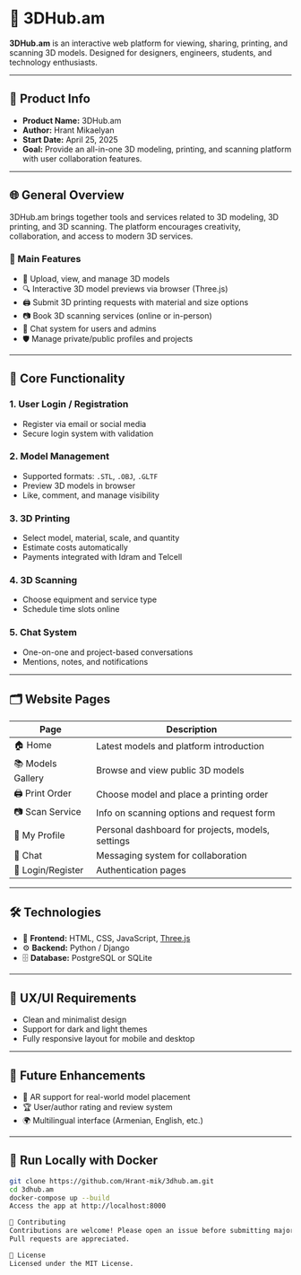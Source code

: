 # 🧩 3DHub.am

**3DHub.am** is an interactive web platform for viewing, sharing, printing, and scanning 3D models. Designed for designers, engineers, students, and technology enthusiasts.

---

## 📌 Product Info

- **Product Name:** 3DHub.am  
- **Author:** Hrant Mikaelyan  
- **Start Date:** April 25, 2025  
- **Goal:** Provide an all-in-one 3D modeling, printing, and scanning platform with user collaboration features.

---

## 🌐 General Overview

3DHub.am brings together tools and services related to 3D modeling, 3D printing, and 3D scanning. The platform encourages creativity, collaboration, and access to modern 3D services.

### 🔧 Main Features

- 📂 Upload, view, and manage 3D models
- 🔍 Interactive 3D model previews via browser (Three.js)
- 🖨️ Submit 3D printing requests with material and size options
- 📷 Book 3D scanning services (online or in-person)
- 💬 Chat system for users and admins
- 🛡️ Manage private/public profiles and projects

---

## 🧩 Core Functionality

### 1. User Login / Registration

- Register via email or social media
- Secure login system with validation

### 2. Model Management

- Supported formats: `.STL`, `.OBJ`, `.GLTF`
- Preview 3D models in browser
- Like, comment, and manage visibility

### 3. 3D Printing

- Select model, material, scale, and quantity
- Estimate costs automatically
- Payments integrated with Idram and Telcell

### 4. 3D Scanning

- Choose equipment and service type
- Schedule time slots online

### 5. Chat System

- One-on-one and project-based conversations
- Mentions, notes, and notifications

---

## 🗂️ Website Pages

| Page                | Description                                         |
|---------------------|-----------------------------------------------------|
| 🏠 Home             | Latest models and platform introduction             |
| 📚 Models Gallery   | Browse and view public 3D models                    |
| 🖨️ Print Order      | Choose model and place a printing order            |
| 📷 Scan Service     | Info on scanning options and request form          |
| 👤 My Profile       | Personal dashboard for projects, models, settings  |
| 💬 Chat             | Messaging system for collaboration                 |
| 🔑 Login/Register   | Authentication pages                               |

---

## 🛠️ Technologies

- 🎨 **Frontend:** HTML, CSS, JavaScript, [Three.js](https://threejs.org/)
- ⚙️ **Backend:** Python / Django
- 🗄️ **Database:** PostgreSQL or SQLite

---

## 🎨 UX/UI Requirements

- Clean and minimalist design
- Support for dark and light themes
- Fully responsive layout for mobile and desktop

---

## 🚀 Future Enhancements

- 📱 AR support for real-world model placement
- 🏆 User/author rating and review system
- 🌍 Multilingual interface (Armenian, English, etc.)

---

## 🐳 Run Locally with Docker

```bash
git clone https://github.com/Hrant-mik/3dhub.am.git
cd 3dhub.am
docker-compose up --build
Access the app at http://localhost:8000

🤝 Contributing
Contributions are welcome! Please open an issue before submitting major changes.
Pull requests are appreciated.

📄 License
Licensed under the MIT License.
